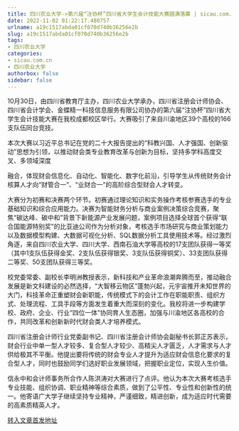 ```yaml
---
title: 四川农业大学->第六届“注协杯”四川省大学生会计技能大赛圆满落幕 | sicau.com.cn
date: 2022-11-02 01:22:17.480757
urlname: a19c1517abda01cf070d740b36256e2b
slug: a19c1517abda01cf070d740b36256e2b
tags: 
- 四川农业大学
categories:
- sicau.com.cn
- 四川农业大学
authorbox: false
sidebar: false
---
```

10月30日，由四川省教育厅主办，四川农业大学承办，四川省注册会计师协会、四川省会计学会、金蝶精一科技信息服务有限公司协办的第六届“注协杯”四川省大学生会计技能大赛在我校成都校区举行。大赛吸引了来自川渝地区39个高校的166支队伍同台竞技。

本次大赛以习近平总书记在党的二十大报告提出的“科教兴国、人才强国、创新驱动”思想为引领，以推动财会类专业教育改革与创新为目标，坚持多学科高度交叉、多领域深度
<!--more-->
融合，体现财会信息化、自动化、智能化、数字化前沿，引导学生从传统财务会计核算人才向“财管合一”、“业财合一”的高阶综合型财会人才转变。

大赛分为初赛和决赛两个环节。初赛通过理论知识和实务操作考核参赛选手的专业基础知识和综合应用能力。决赛为智能财务分析与商业案例决策综合竞赛，聚焦“碳达峰、碳中和”背景下新能源产业发展问题，案例项目选择全球首个获得“联合国能源特别奖”的比亚迪公司作为分析对象，考核选手市场研究与商业策划能力以及数据模型构建、大数据可视化分析、SQL数据分析工具使用技术等。经过激烈角逐，来自四川农业大学、四川大学、西南石油大学等高校的17支团队获得一等奖（其中1支队伍获得金奖、2支队伍获得银奖、3支队伍获得铜奖）、33支团队获得二等奖、50支团队获得三等奖。

校党委常委、副校长李明洲教授表示，新科技和产业革命浪潮奔腾而至，推动融合发展是新文科建设的必然选择，“大智移云物区”蓬勃兴起，元宇宙推开未知世界的大门，科技革命正重塑财会新职能，传统模式下的会计工作在职能职责、组织方式、处理流程、工具手段等方面发生着重大而深刻的变化。我校将进一步构建学校、政府、企业、行业“四位一体”协同育人生态圈，加强与川渝地区各高校的合作，共同改革和创新新时代财会类人才培养模式。

四川省注册会计师行业党委副书记、四川省注册会计师协会副秘书长郭正苏表示，财会行业中单一型人才较多、复合型人才较少、高精尖人才匮乏，人才需求与人才供给极其不平衡。他提出要将传统的财会专业人才提升为适应财会信息化要求的复合型人才，同时也鼓励同学们选好职业发展领域，把握职业定位，实现人生价值。

信永中和会计师事务所合作人陈洪涛对大赛进行了点评。他认为本次大赛考核选手专业技能、组织协调、职业精神等综合素质，做到了公平性、专业性和创新性的统一。他寄语广大学子继续坚持专业精神，严谨细致，精进创新，成为适应时代需要的高素质精英人才。



[转入文章首发地址](https://news.sicau.edu.cn/info/1078/70046.htm)